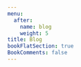 ```yaml
---
menu:
  after:
    name: blog
    weight: 5
title: Blog
bookFlatSection: true
BookComments: false
---
```


